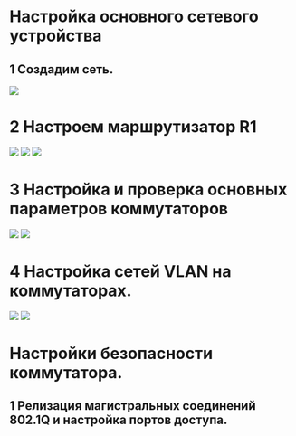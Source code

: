 # Настройка основного сетевого устройства
## 1 Создадим сеть.
![](https://github.com/iGORnetwork/Switch_Security_Configuration/blob/main/image/Screenshot_1.png)
# 2 Настроем маршрутизатор R1
![](https://github.com/iGORnetwork/Switch_Security_Configuration/blob/main/image/Screenshot_2.png)
![](https://github.com/iGORnetwork/Switch_Security_Configuration/blob/main/image/Screenshot_3.png)
![](https://github.com/iGORnetwork/Switch_Security_Configuration/blob/main/image/Screenshot_4.png)

# 3 Настройка и проверка основных параметров коммутаторов
![](https://github.com/iGORnetwork/Switch_Security_Configuration/blob/main/image/Screenshot_5.png)
![](https://github.com/iGORnetwork/Switch_Security_Configuration/blob/main/image/Screenshot_6.png)

# 4 Настройка сетей VLAN на коммутаторах.
![](https://github.com/iGORnetwork/Switch_Security_Configuration/blob/main/image/Screenshot_9.png)
![](https://github.com/iGORnetwork/Switch_Security_Configuration/blob/main/image/Screenshot_8.png)

# Настройки безопасности коммутатора.
## 1 Релизация магистральных соединений 802.1Q и настройка портов доступа.



